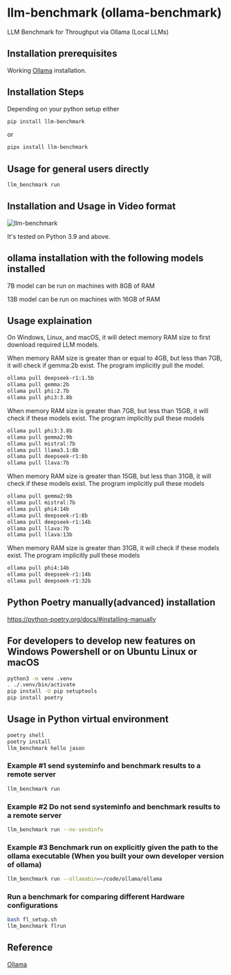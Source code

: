 # llm-benchmark (ollama-benchmark)

LLM Benchmark for Throughput via Ollama (Local LLMs)

## Installation prerequisites

Working [Ollama](https://ollama.com) installation.

## Installation Steps

Depending on your python setup either

```bash
pip install llm-benchmark
```

or

```bash
pipx install llm-benchmark
```

## Usage for general users directly

```bash
llm_benchmark run
```

## Installation and Usage in Video format

![llm-benchmark](https://github.com/aidatatools/ollama-benchmark/blob/main/llm-benchmark.gif)

It's tested on Python 3.9 and above.

## ollama installation with the following models installed

7B model can be run on machines with 8GB of RAM

13B model can be run on machines with 16GB of RAM

## Usage explaination

On Windows, Linux, and macOS, it will detect memory RAM size to first download required LLM models.

When memory RAM size is greater than or equal to 4GB, but less than 7GB, it will check if gemma:2b exist. The program implicitly pull the model.

```bash
ollama pull deepseek-r1:1.5b
ollama pull gemma:2b
ollama pull phi:2.7b
ollama pull phi3:3.8b
```

When memory RAM size is greater than 7GB, but less than 15GB, it will check if these models exist. The program implicitly pull these models

```bash
ollama pull phi3:3.8b
ollama pull gemma2:9b
ollama pull mistral:7b
ollama pull llama3.1:8b
ollama pull deepseek-r1:8b
ollama pull llava:7b
```

When memory RAM size is greater than 15GB, but less than 31GB, it will check if these models exist. The program implicitly pull these models

```bash
ollama pull gemma2:9b
ollama pull mistral:7b
ollama pull phi4:14b
ollama pull deepseek-r1:8b
ollama pull deepseek-r1:14b
ollama pull llava:7b
ollama pull llava:13b
```

When memory RAM size is greater than 31GB, it will check if these models exist. The program implicitly pull these models

```bash
ollama pull phi4:14b
ollama pull deepseek-r1:14b
ollama pull deepseek-r1:32b
```

## Python Poetry manually(advanced) installation

<https://python-poetry.org/docs/#installing-manually>

## For developers to develop new features on Windows Powershell or on Ubuntu Linux or macOS

```bash
python3 -m venv .venv
. ./.venv/bin/activate
pip install -U pip setuptools
pip install poetry
```

## Usage in Python virtual environment

```bash
poetry shell
poetry install
llm_benchmark hello jason
```

### Example #1 send systeminfo and benchmark results to a remote server

```bash
llm_benchmark run
```

### Example #2 Do not send systeminfo and benchmark results to a remote server

```bash
llm_benchmark run --no-sendinfo
```

### Example #3 Benchmark run on explicitly given the path to the ollama executable (When you built your own developer version of ollama)

```bash
llm_benchmark run --ollamabin=~/code/ollama/ollama
```

### Run a benchmark for comparing different Hardware configurations

```bash
bash fl_setup.sh
llm_benchmark flrun
```

## Reference

[Ollama](https://ollama.com)
